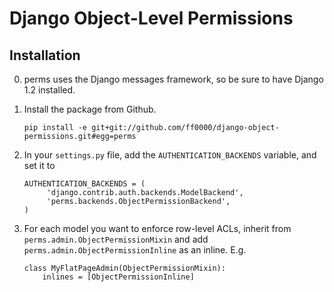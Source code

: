 Django Object-Level Permissions
===============================

Installation
------------

0. perms uses the Django messages framework, so be sure to have Django 1.2 installed.

1. Install the package from Github.

       pip install -e git+git://github.com/ff0000/django-object-permissions.git#egg=perms


2. In your `settings.py` file, add the `AUTHENTICATION_BACKENDS` variable, and set it to

       AUTHENTICATION_BACKENDS = (
            'django.contrib.auth.backends.ModelBackend',
            'perms.backends.ObjectPermissionBackend',
       )


3. For each model you want to enforce row-level ACLs, inherit from
   `perms.admin.ObjectPermissionMixin` and add `perms.admin.ObjectPermissionInline`
   as an inline. E.g.

       class MyFlatPageAdmin(ObjectPermissionMixin):
           inlines = [ObjectPermissionInline]

